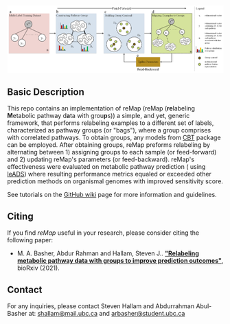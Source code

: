 ![Workflow](flowchart.png)

## Basic Description

This repo contains an implementation of reMap (reMap (**re**labeling **M**etabolic pathway d**a**ta with grou**p**s))
a simple, and yet, generic framework, that performs relabeling examples to a different set of labels, characterized as
pathway groups (or "bags"), where a group comprises with correlated pathways. To obtain groups, any models
from [CBT](https://github.com/arbasher/cbt.git) package can be employed. After obtaining groups, reMap preforms
relabeling by alternating between 1) assigning groups to each sample (or feed-forward) and 2) updating reMap's
parameters (or feed-backward). reMap's effectiveness were evaluated on metabolic pathway prediction (
using [leADS](https://github.com/hallamlab/leADS.git)) where resulting performance metrics equaled or exceeded other
prediction methods on organismal genomes with improved sensitivity score.

See tutorials on the [GitHub wiki](https://github.com/hallamlab/reMap/wiki) page for more information and guidelines.

## Citing

If you find *reMap* useful in your research, please consider citing the following paper:

- M. A. Basher, Abdur Rahman and Hallam, Steven J.. **["Relabeling metabolic pathway data with groups to improve prediction outcomes"](https://doi.org/10.1101/2020.08.21.260109)**, bioRxiv (2021).

## Contact

For any inquiries, please contact Steven Hallam and Abdurrahman Abul-Basher at: [shallam@mail.ubc.ca](mailto:shallam@mail.ubc.ca) and [arbasher@student.ubc.ca](mailto:arbasher@student.ubc.ca)
